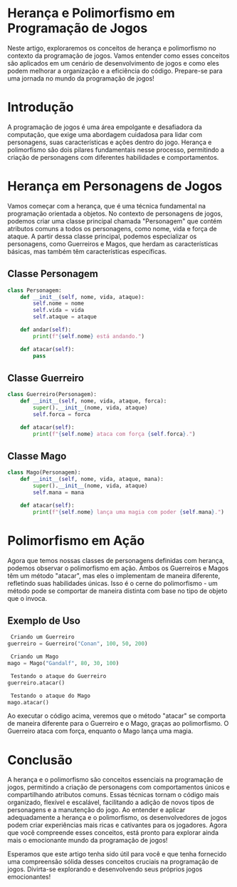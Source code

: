 
# Herança e Polimorfismo em Programação de Jogos

Neste artigo, exploraremos os conceitos de herança e polimorfismo no contexto da programação de jogos. Vamos entender como esses conceitos são aplicados em um cenário de desenvolvimento de jogos e como eles podem melhorar a organização e a eficiência do código. Prepare-se para uma jornada no mundo da programação de jogos!

# Introdução

A programação de jogos é uma área empolgante e desafiadora da computação, que exige uma abordagem cuidadosa para lidar com personagens, suas características e ações dentro do jogo. Herança e polimorfismo são dois pilares fundamentais nesse processo, permitindo a criação de personagens com diferentes habilidades e comportamentos.

# Herança em Personagens de Jogos

Vamos começar com a herança, que é uma técnica fundamental na programação orientada a objetos. No contexto de personagens de jogos, podemos criar uma classe principal chamada \"Personagem\" que contém atributos comuns a todos os personagens, como nome, vida e força de ataque. A partir dessa classe principal, podemos especializar os personagens, como Guerreiros e Magos, que herdam as características básicas, mas também têm características específicas.

## Classe Personagem

```python
class Personagem:
    def __init__(self, nome, vida, ataque):
        self.nome = nome
        self.vida = vida
        self.ataque = ataque

    def andar(self):
        print(f"{self.nome} está andando.")

    def atacar(self):
        pass
```

## Classe Guerreiro

```python
class Guerreiro(Personagem):
    def __init__(self, nome, vida, ataque, forca):
        super().__init__(nome, vida, ataque)
        self.forca = forca

    def atacar(self):
        print(f"{self.nome} ataca com força {self.forca}.")
```

## Classe Mago

```python
class Mago(Personagem):
    def __init__(self, nome, vida, ataque, mana):
        super().__init__(nome, vida, ataque)
        self.mana = mana

    def atacar(self):
        print(f"{self.nome} lança uma magia com poder {self.mana}.")
```

# Polimorfismo em Ação

Agora que temos nossas classes de personagens definidas com herança, podemos observar o polimorfismo em ação. Ambos os Guerreiros e Magos têm um método \"atacar\", mas eles o implementam de maneira diferente, refletindo suas habilidades únicas. Isso é o cerne do polimorfismo -  um método pode se comportar de maneira distinta com base no tipo de objeto que o invoca.

## Exemplo de Uso

```python
 Criando um Guerreiro
guerreiro = Guerreiro("Conan", 100, 50, 200)

 Criando um Mago
mago = Mago("Gandalf", 80, 30, 100)

 Testando o ataque do Guerreiro
guerreiro.atacar()

 Testando o ataque do Mago
mago.atacar()
```

Ao executar o código acima, veremos que o método \"atacar\" se comporta de maneira diferente para o Guerreiro e o Mago, graças ao polimorfismo. O Guerreiro ataca com força, enquanto o Mago lança uma magia.

# Conclusão

A herança e o polimorfismo são conceitos essenciais na programação de jogos, permitindo a criação de personagens com comportamentos únicos e compartilhando atributos comuns. Essas técnicas tornam o código mais organizado, flexível e escalável, facilitando a adição de novos tipos de personagens e a manutenção do jogo. Ao entender e aplicar adequadamente a herança e o polimorfismo, os desenvolvedores de jogos podem criar experiências mais ricas e cativantes para os jogadores. Agora que você compreende esses conceitos, está pronto para explorar ainda mais o emocionante mundo da programação de jogos!

Esperamos que este artigo tenha sido útil para você e que tenha fornecido uma compreensão sólida desses conceitos cruciais na programação de jogos. Divirta-se explorando e desenvolvendo seus próprios jogos emocionantes!